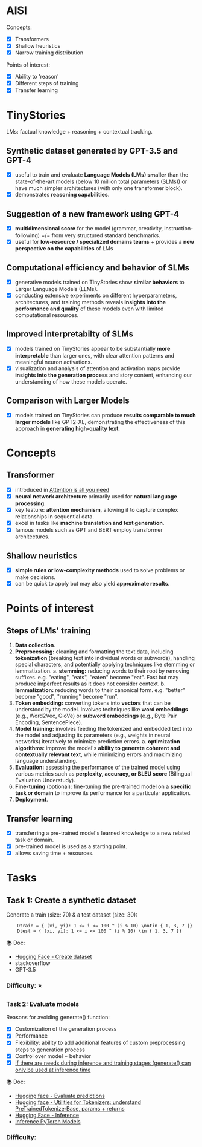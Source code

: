 # AISI

Concepts:
- [x] Transformers
- [x] Shallow heuristics
- [x] Narrow training distribution

Points of interest:
- [x] Ability to 'reason'
- [x] Different steps of training
- [x] Transfer learning

# TinyStories

LMs: factual knowledge + reasoning + contextual tracking.

## Synthetic dataset generated by GPT-3.5 and GPT-4

- [x] useful to train and evaluate __Language Models (LMs) smaller__ than the state-of-the-art models (below 10 million total parameters (SLMs)) or have much simpler architectures (with only one transformer block).
- [x] demonstrates __reasoning capabilities__.

## Suggestion of a new framework using GPT-4

- [x] __multidimensional score__ for the model (grammar, creativity, instruction-following) =/= from very structured standard benchmarks.
- [x] useful for __low-resource / specialized domains teams__ + provides a __new perspective on the capabilities__ of LMs

## Computational efficiency and behavior of SLMs

- [x] generative models trained on TinyStories show __similar behaviors__ to Larger Language Models (LLMs).
- [x] conducting extensive experiments on different hyperparameters, architectures, and training methods reveals __insights into the performance and quality__ of these models even with limited computational resources.

## Improved interpretabilty of SLMs

- [x] models trained on TinyStories appear to be substantially __more interpretable__ than larger ones, with clear attention patterns and meaningful neuron activations.
- [x] visualization and analysis of attention and activation maps provide __insights into the generation process__ and story content, enhancing our understanding of how these models operate.

## Comparison with Larger Models

- [x] models trained on TinyStories can produce __results comparable to much larger models__ like GPT2-XL, demonstrating the effectiveness of this approach in __generating high-quality text__.

# Concepts 

## Transformer

- [x] introduced in [Attention is all you need](https://arxiv.org/abs/1706.03762)
- [x] __neural network architecture__ primarily used for __natural language processing__.
- [x] key feature: __attention mechanism__, allowing it to capture complex relationships in sequential data.
- [x] excel in tasks like __machine translation and text generation__. 
- [x] famous models such as GPT and BERT employ transformer architectures.

## Shallow neuristics

- [x] __simple rules or low-complexity methods__ used to solve problems or make decisions. 
- [x] can be quick to apply but may also yield __approximate results__.

# Points of interest

## Steps of LMs' training

1. __Data collection__.
2. __Preprocessing:__ cleaning and formatting the text data, including __tokenization__ (breaking text into individual words or subwords), handling special characters, and potentially applying techniques like stemming or lemmatization.
    a. __stemming:__ reducing words to their root by removing suffixes. e.g. "eating", "eats", "eaten" become "eat". Fast but may produce imperfect results as it does not consider context.
    b. __lemmatization:__ reducing words to their canonical form. e.g. "better" become "good", "running" become "run".
3. __Token embedding:__ converting tokens into __vectors__ that can be understood by the model. Involves techniques like __word embeddings__ (e.g., Word2Vec, GloVe) or __subword embeddings__ (e.g., Byte Pair Encoding, SentencePiece).
4. __Model training:__ involves feeding the tokenized and embedded text into the model and adjusting its parameters (e.g., weights in neural networks) iteratively to minimize prediction errors.
    a. __optimization algorithms__: improve the model's __ability to generate coherent and contextually relevant text__, while minimizing errors and maximizing language understanding. 
5. __Evaluation:__ assessing the performance of the trained model using various metrics such as __perplexity, accuracy, or BLEU score__ (Bilingual Evaluation Understudy).
6. __Fine-tuning__ (optional): fine-tuning the pre-trained model on a __specific task or domain__ to improve its performance for a particular application.
7. __Deployment__.

## Transfer learning

- [x] transferring a pre-trained model's learned knowledge to a new related task or domain.
- [x] pre-trained model is used as a starting point.
- [x] allows saving time + resources.

# Tasks

## Task 1: Create a synthetic dataset

Generate a train (size: 70) & a test dataset (size: 30):
```
    Dtrain = { (xi, yi): 1 <= i <= 100 ^ (i % 10) \notin { 1, 3, 7 }}
    Dtest = { (xi, yi): 1 <= i <= 100 ^ (i % 10) \in { 1, 3, 7 }}
```

<!-- ##### Train set
- [ ] various instruction / sentence
- [ ] various instruction's length
- [ ] add noise + mistakes (e.g. spelling mistakes)
- [ ] reverse order

##### Test set -->

📚 Doc:
- [Hugging Face - Create dataset](https://huggingface.co/docs/datasets/create_dataset)
- stackoverflow
- GPT-3.5

### Difficulty: ⭐

### Task 2: Evaluate models

Reasons for avoiding generate() function:
- [x] Customization of the generation process
- [x] Performance
- [x] Flexibility: ability to add additional features of custom preprocessing steps to generation process
- [x] Control over model + behavior
- [x] [If there are needs during inference and training stages (generate() can only be used at inference time](https://discuss.huggingface.co/t/what-is-the-difference-between-forward-and-generate/10235)

📚 Doc:
- [Hugging face - Evaluate predictions](https://huggingface.co/docs/datasets/metrics)
- [Hugging face - Utilities for Tokenizers: understand PreTrainedTokenizerBase, params + returns](https://huggingface.co/transformers/v4.0.1/internal/tokenization_utils.html)
- [Hugging Face - Inference](https://huggingface.co/docs/huggingface_hub/package_reference/inference_client)
- [Inference PyTorch Models](https://onnxruntime.ai/docs/tutorials/accelerate-pytorch/pytorch.html)

### Difficulty: 

<!-- # Improvements -->

